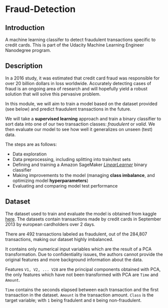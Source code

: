 # Fraud-Detection

## Introduction
A machine learning classifer to detect fraudulent transactions specific to credit cards. This is part of the Udacity Machine Learning Engineer Nanodegree program. 

## Description
In a 2016 study, it was estimated that credit card fraud was responsible for over 20 billion dollars in loss worldwide. Accurately detecting cases of fraud is an ongoing area of research and will hopefully yield a robust solution that will solve this pervasive problem.

In this module, we will aim to train a model based on the dataset provided (see below) and predict fraudulent transactions in the future. 

We will take a **supervised learning** approach and train a binary classifier to sort data into one of our two transaction classes: *fraudulent* or *valid*. We then evaluate our model to see how well it generalizes on unseen (test) data. 

The steps are as follows:
  * Data exploration
  * Data preprocessing, including splitting into train/test sets
  * Defining and training a Amazon SageMaker [*LinearLearner*](https://sagemaker.readthedocs.io/en/stable/linear_learner.html) binary classifier
  * Making improvements to the model (managing **class imbalance**, and optimizing model **hyperparameters**)
  * Evaluating and comparing model test performance

## Dataset
The dataset used to train and evaluate the model is obtained from kaggle [here](https://www.kaggle.com/mlg-ulb/creditcardfraud). The datasets contain transactions made by credit cards in September 2013 by european cardholders over 2 days. 

There are 492 transactions labeled as fraudulent, out of the 284,807 transactions, making our dataset highly imbalanced. 

It contains only numerical input variables which are the result of a PCA transformation. Due to confidentiality issues, the authors cannot provide the original features and more background information about the data.

Features `V1, V2, ... V28` are the principal components obtained with PCA, the only features which have not been transformed with PCA are `Time` and `Amount`. 

`Time` contains the seconds elapsed between each transaction and the first transaction in the dataset. `Amount` is the transaction amount. `Class` is the target variable; with `1` being fradulent and `0` being non-fraudulent.


